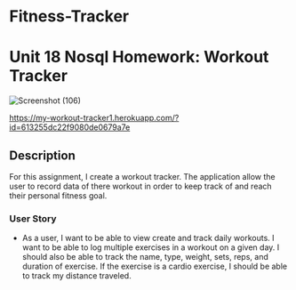 
# Fitness-Tracker
# Unit 18 Nosql Homework: Workout Tracker

![Screenshot (106)](https://user-images.githubusercontent.com/80806004/132612983-4b6d9735-12b7-48ea-a687-77214160b58f.png)


https://my-workout-tracker1.herokuapp.com/?id=613255dc22f9080de0679a7e

## Description
For this assignment, I create a workout tracker. The application allow the user to record data of there workout in order to keep track of and reach their personal fitness goal.

### User Story


* As a user, I want to be able to view create and track daily workouts. I want to be able to log multiple exercises in a workout on a given day. I should also be able to track the name, type, weight, sets, reps, and duration of exercise. If the exercise is a cardio exercise, I should be able to track my distance traveled.


